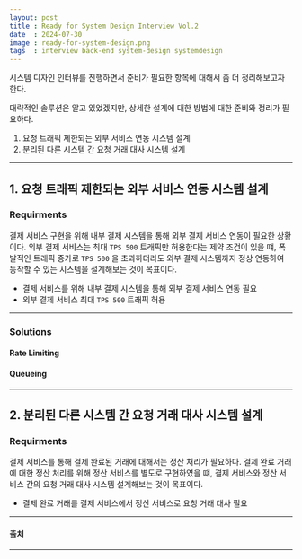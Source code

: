 ```yaml
---
layout: post
title : Ready for System Design Interview Vol.2
date  : 2024-07-30
image : ready-for-system-design.png
tags  : interview back-end system-design systemdesign
---
```


시스템 디자인 인터뷰를 진행하면서 준비가 필요한 항목에 대해서 좀 더 정리해보고자 한다.

대략적인 솔루션은 알고 있었겠지만, 상세한 설계에 대한 방법에 대한 준비와 정리가 필요하다.

1. 요청 트래픽 제한되는 외부 서비스 연동 시스템 설계
2. 분리된 다른 시스템 간 요청 거래 대사 시스템 설계

---

## 1. 요청 트래픽 제한되는 외부 서비스 연동 시스템 설계

### Requirments

결제 서비스 구현을 위해 내부 결제 시스템을 통해 외부 결제 서비스 연동이 필요한 상황이다.
외부 결제 서비스는 최대 `TPS 500` 트래픽만 허용한다는 제약 조건이 있을 떄, 
폭발적인 트래픽 증가로 `TPS 500` 을 초과하더라도 외부 결제 시스템까지 정상 연동하여 동작할 수 있는 시스템을 설계해보는 것이 목표이다.

- 결제 서비스를 위해 내부 결제 시스템을 통해 외부 결제 서비스 연동 필요
- 외부 결제 서비스 최대 `TPS 500` 트래픽 허용

---

### Solutions

#### Rate Limiting

#### Queueing

---


## 2. 분리된 다른 시스템 간 요청 거래 대사 시스템 설계

### Requirments

결제 서비스를 통해 결제 완료된 거래에 대해서는 정산 처리가 필요하다.
결제 완료 거래에 대한 정산 처리를 위해 정산 서비스를 별도로 구현하였을 떄,
결제 서비스와 정산 서비스 간의 요청 거래 대사 시스템 설계해보는 것이 목표이다.

- 결제 완료 거래를 결제 서비스에서 정산 서비스로 요청 거래 대사 필요

---

#### 출처


---
